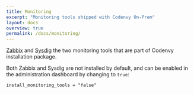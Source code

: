 ```yaml
---
title: Monitoring
excerpt: "Monitoring tools shipped with Codenvy On-Prem"
layout: docs
overview: true
permalink: /docs/monitoring/
---
```

[Zabbix](http://www.zabbix.com/) and [Sysdig](http://www.sysdig.org/) the two monitoring tools that are part of Codenvy installation package.

Both Zabbix and Sysdig are not installed by default, and can be enabled in the administration dashboard by changing to `true`:
```text  
install_monitoring_tools = "false"
```
